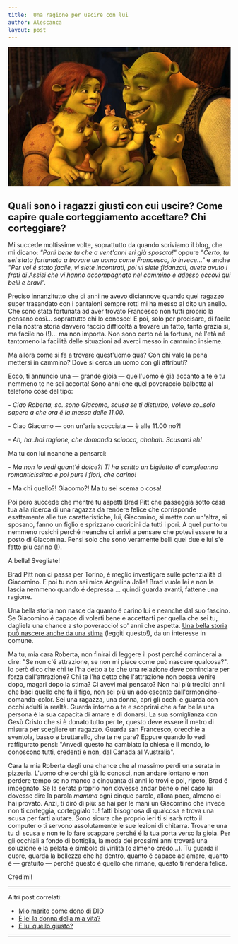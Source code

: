 ```yaml
---
title:  Una ragione per uscire con lui
author: Alescanca
layout: post
---
```


![](/img/posts/shrek.jpg)

## Quali sono i ragazzi giusti con cui uscire? Come capire quale corteggiamento accettare? Chi corteggiare?


Mi succede moltissime volte, soprattutto da quando scriviamo il blog, che mi dicano: *"Parli bene tu che a vent'anni eri già sposata!"* oppure *"Certo, tu sei stata fortunata a trovare un uomo come Francesco, io invece..."* e anche *"Per voi é stato facile, vi siete incontrati, poi vi siete fidanzati, avete avuto i frati di Assisi che vi hanno accompagnato nel cammino e adesso eccovi qui belli e bravi".*

Preciso innanzitutto che di anni ne avevo diciannove quando quel ragazzo super trasandato con i pantaloni sempre rotti mi ha messo al dito un anello. Che sono stata fortunata ad aver trovato Francesco non tutti proprio la pensano così... soprattutto chi lo conosce! E poi, solo per precisare, di facile nella nostra storia davvero faccio difficoltà a trovare un fatto, tanta grazia si, ma facile no (!)... ma non importa. Non sono certo né la fortuna, né l'età né tantomeno la facilità delle situazioni ad averci messo in cammino insieme.

Ma allora come si fa a trovare quest'uomo qua? Con chi vale la pena mettersi in cammino? Dove si cerca un uomo con gli attributi?

Ecco, ti annuncio una &mdash; grande gioia &mdash; quell'uomo é già accanto a te e tu nemmeno te ne sei accorta! Sono anni che quel poveraccio balbetta al telefono cose del tipo:

\- *Ciao Roberta, so..sono Giacomo, scusa se ti disturbo, volevo so..solo sapere a che ora é la messa delle 11.00.*

\- Ciao Giacomo &mdash; con un'aria scocciata &mdash; è alle 11.00 no?!

\- *Ah, ha..hai ragione, che domanda sciocca, ahahah. Scusami eh!*

Ma tu con lui neanche a pensarci:

\- *Ma non lo vedi quant'é dolce?! Ti ha scritto un biglietto di compleanno romanticissimo e poi pure i fiori, che carino!*

\- Ma chi quello?! Giacomo?! Ma tu sei scema o cosa!

Poi però succede che mentre tu aspetti Brad Pitt che passeggia sotto casa tua alla ricerca di una ragazza da rendere felice che corrisponde esattamente alle tue caratteristiche, lui, Giacomino, si mette con un'altra, si sposano, fanno un figlio e sprizzano cuoricini da tutti i pori. A quel punto tu nemmeno rosichi perché neanche ci arrivi a pensare che potevi essere tu a posto di Giacomina. Pensi solo che sono veramente belli quei due e lui s'é fatto più carino (!).

A bella! Svegliate! 

Brad Pitt non ci passa per Torino, é meglio investigare sulle potenzialità di Giacomino. E poi tu non sei mica Angelina Jolie! Brad vuole lei e non la lascia nemmeno quando é depressa ... quindi guarda avanti, fattene una ragione.

Una bella storia non nasce da quanto é carino lui e neanche dal suo fascino. Se Giacomino é capace di volerti bene e accettarti per quella che sei tu, dagliela una chance a sto poveraccio! so' anni che aspetta. [Una bella storia può nascere anche da una stima](http://5p2p.it/2013/05/19/mio-marito-dono-di-dio.html) (leggiti questo!), da un interesse in comune. 

Ma tu, mia cara Roberta, non finirai di leggere il post perché comincerai a dire: "Se non c'é attrazione, se non mi piace come può nascere qualcosa?". Io però dico che chi te l'ha detto a te che una relazione deve cominciare per forza dall'attrazione? Chi te l'ha detto che l'attrazione non possa venire dopo, magari dopo la stima? Ci avevi mai pensato? Non hai più tredici anni che baci quello che fa il figo, non sei più un adolescente dall'ormoncino-comanda-color. Sei una ragazza, una donna, apri gli occhi e guarda con occhi adulti la realtà. Guarda intorno a te e scoprirai che a far bella una persona é la sua capacità di amare e di donarsi. La sua somiglianza con Gesù Cristo che si è donato tutto per te, questo deve essere il metro di misura per scegliere un ragazzo. Guarda san Francesco, orecchie a sventola, basso e bruttarello, che te ne pare? Eppure quando lo vedi raffigurato pensi: "Anvedi questo ha cambiato la chiesa e il mondo, lo conoscono tutti, credenti e non, dal Canada all'Australia".

Cara la mia Roberta dagli una chance che al massimo perdi una serata in pizzeria. L'uomo che cerchi già lo conosci, non andare lontano e non perdere tempo se no manco a cinquanta di anni lo trovi e poi, ripeto, Brad é impegnato. Se la serata proprio non dovesse andar bene o nel caso lui dovesse dire la parola *mamma* ogni cinque parole, allora pace, almeno ci hai provato. Anzi, ti dirò di più: se hai per le mani un Giacomino che invece non ti corteggia, corteggialo tu! fatti bisognosa di qualcosa e trova una scusa per farti aiutare. Sono sicura che proprio ieri ti si sarà rotto il computer o ti servono assolutamente le sue lezioni di chitarra. Trovane una tu di scusa e non te lo fare scappare perché é la tua porta verso la gioia. Per gli occhiali a fondo di bottiglia, la moda dei prossimi anni troverà una soluzione e la pelata è simbolo di virilità (o almeno credo...). Tu guarda il cuore, guarda la bellezza che ha dentro, quanto é capace ad amare, quanto é &mdash; gratuito &mdash; perché questo é quello che rimane, questo ti renderà felice.

Credimi!


---

Altri post correlati:

- [Mio marito come dono di DIO](http://5p2p.it/2013/05/19/mio-marito-dono-di-dio.html)
- [È lei la donna della mia vita?](http://5p2p.it/2013/04/20/la-donna-della-mia-vita.html)
- [È lui quello giusto?](http://5p2p.it/2013/04/22/lui-quello-giusto.html)


---
